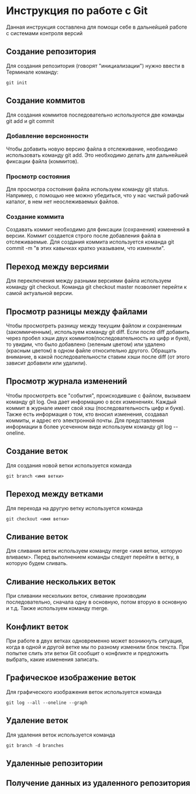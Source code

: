 # Инструкция по работе с Git

Данная инструкция составлена для помощи себе в дальнейшей работе с системами контроля версий

## Создание репозитория

Для создания репозитория (говорят "инициализации") нужно ввести в Терминале команду:

    git init

## Создание коммитов

Для создания коммитов последовательно используются две команды git add и git commit 

### Добавление версионности

Чтобы добавить новую версию файла в отслеживание, необходимо использовать команду git add. Это необходимо делать для дальнейшей фиксации файла (коммитов).

### Просмотр состояния

Для просмотра состояния файла используем команду git status. Например, с помощью нее можно убедиться, что у нас чистый рабочий каталог, в нем нет неослеживаемых файлов.

### Создание коммита

Создавать коммит необходимо для фиксации (сохранения) изменений в версии. Коммит создается строго после добавления файла в отслеживаемые. Для создания коммита используется команда git commit -m "в этих кавычках кратко указываем, что изменили". 

## Переход между версиями

Для переключения между разными версиями файла используем команду git checkout. Команда git checkout master позволяет перейти к самой актуальной версии.

## Просмотр разницы между файлами

Чтобы просмотреть разницу между текущим файлом и сохраненным (закоммиченным), используем команду git diff. Если после diff добавить через пробел хэши двух коммитов(последовательность из цифр и букв), то увидим, что было добавлено (зеленым цветом) или удалено (красным цветом) в одном файле относительно другого. Обращать внимание, в какой последовательности ставим хэши после diff (от этого зависит добавили или удалили).

## Просмотр журнала изменений

Чтобы просмотреть все "события", происходившие с файлом, вызываем команду git log. Она дает информацию о всех изменениях. Каждый коммит в журнале имеет свой хэш (последовательность цифр и букв). Также есть информация о том, кто вносил изменения, создавал коммиты, и адрес его электронной почты. Для представления информации в более усеченном виде используем команду git log --oneline. 

## Создание веток

Для создания новой ветки используется команда

    git branch <имя ветки>

## Переход между ветками

Для перехода на другую ветку используется команда

    git checkout <имя ветки>

## Сливание веток

Для сливания веток используем команду merge <имя ветки, которую вливаем>. Перед выполнением команды следует перейти в ветку, в которую будем сливать.

## Сливание нескольких веток

При сливании нескольких веток, сливание производим последовательно, сначала одну в основную, потом вторую в основную и т.д. Также используем команду merge.

## Конфликт веток

При работе в двух ветках одновременно может возникнуть ситуация, когда в одной и другой ветке мы по разному изменили блок текста. При попытке слить эти ветки Git сообщит о конфликте и предложить выбрать, какие изменения записать.

## Графическое изображение веток

Для графического изображения веток используется команда

    git log --all --oneline --graph

## Удаление веток

Для удаления веток используется команда

    git branch -d branches

## Удаленные репозитории

## Получение данных из удаленного репозитория
